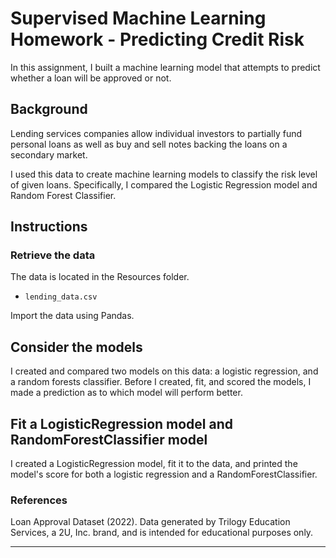 # Supervised Machine Learning Homework - Predicting Credit Risk

In this assignment, I built a machine learning model that attempts to predict whether a loan will be approved or not. 

## Background

Lending services companies allow individual investors to partially fund personal loans as well as buy and sell notes backing the loans on a secondary market.

I used this data to create machine learning models to classify the risk level of given loans. Specifically, I compared the Logistic Regression model and Random Forest Classifier.

## Instructions

### Retrieve the data

The data is located in the Resources folder.

* `lending_data.csv`

Import the data using Pandas.

## Consider the models

I created and compared two models on this data: a logistic regression, and a random forests classifier. Before I created, fit, and scored the models, I made a prediction as to which model will perform better.

## Fit a LogisticRegression model and RandomForestClassifier model

I created a LogisticRegression model, fit it to the data, and printed the model's score for both a logistic regression and a RandomForestClassifier. 


### References

Loan Approval Dataset (2022). Data generated by Trilogy Education Services, a 2U, Inc. brand, and is intended for educational purposes only.

- - -



